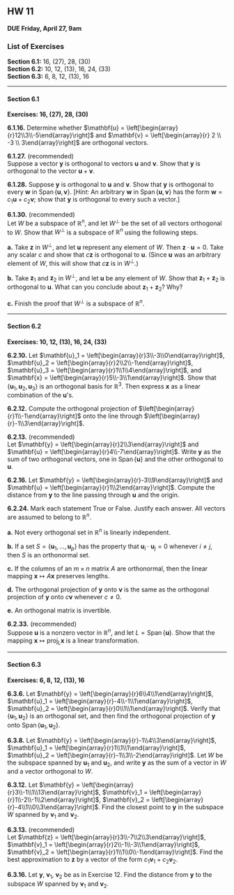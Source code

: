 ## HW 11 

**DUE Friday, April 27, 9am**

### List of Exercises

**Section 6.1:** 16, (27), 28, (30)    
**Section 6.2:** 10, 12, (13), 16, 24, (33)   
**Section 6.3:** 6, 8, 12, (13), 16   

---
#### Section 6.1

**Exercises: 16, (27), 28, (30)**    

**6.1.16.** Determine whether
$\mathbf{u} = \left[\begin{array}{r}12\\3\\-5\end{array}\right]$
and 
$\mathbf{v} = \left[\begin{array}{r} 2 \\ -3 \\ 3\end{array}\right]$
are orthogonal vectors.

**6.1.27.** (recommended)  
Suppose a vector $\mathbf{y}$ is orthogonal to vectors $\mathbf{u}$ and 
$\mathbf{v}$. Show that $\mathbf{y}$ is orthogonal to the vector $\mathbf{u} + \mathbf{v}$.

**6.1.28.** Suppose $\mathbf{y}$ is orthogonal to 
$\mathbf{u}$ and 
$\mathbf{v}$. Show that 
$\mathbf{y}$ is orthogonal
to every $\mathbf{w}$ in 
$\operatorname{Span}\{\mathbf{u}, \mathbf{v}\}$. 
[*Hint:* An arbitrary $\mathbf{w}$ in 
$\operatorname{Span}\{\mathbf{u}, \mathbf{v}\}$ has the form 
$\mathbf{w} =  c_1 \mathbf{u} + c_2\mathbf{v}$;
show that $\mathbf{y}$ is orthogonal to
every such a vector.]

**6.1.30.** (recommended)   
Let $W$ be a subspace of $\mathbb{R}^n$, and let $W^{\bot}$ 
be the set of all vectors orthogonal to $W$. 
Show that $W^{\bot}$ is a subspace of $\mathbb{R}^n$
using the following steps.

**a.** Take $\mathbf{z}$ in $W^{\bot}$, and let $\mathbf{u}$ represent any element of $W$. Then $\mathbf{z} \cdot \mathbf{u} = 0$. 
Take any scalar $c$ and show that $c \mathbf{z}$ is orthogonal
to $\mathbf{u}$. (Since $\mathbf{u}$ was an arbitrary element of $W$, this will
show that $c\mathbf{z}$ is in $W^{\bot}$.)

**b.** Take $\mathbf{z}_1$ and $\mathbf{z}_2$ in $W^{\bot}$, and let 
$\mathbf{u}$ be any element of
$W$. Show that $\mathbf{z}_1+\mathbf{z}_2$ is orthogonal to $\mathbf{u}$. 
What can you conclude about $\mathbf{z}_1 + \mathbf{z}_2$? Why?

**c.** Finish the proof that $W^{\bot}$ is a subspace of $\mathbb{R}^n$.

---

#### Section 6.2
**Exercises: 10, 12, (13), 16, 24, (33)**   

**6.2.10.** Let
$\mathbf{u}_1 = \left[\begin{array}{r}3\\-3\\0\end{array}\right]$,
$\mathbf{u}_2 = \left[\begin{array}{r}2\\2\\-1\end{array}\right]$,
$\mathbf{u}_3 = \left[\begin{array}{r}1\\1\\4\end{array}\right]$,
and $\mathbf{x} = \left[\begin{array}{r}5\\-3\\1\end{array}\right]$.
Show that $\{\mathbf{u}_1, \mathbf{u}_2, \mathbf{u}_3\}$
is an orthogonal basis for $\mathbb{R}^3$. Then express $\mathbf{x}$ as a linear
combination of the $\mathbf{u}$'s.

**6.2.12.** Compute the orthogonal projection of 
$\left[\begin{array}{r}1\\-1\end{array}\right]$ onto the line through
$\left[\begin{array}{r}-1\\3\end{array}\right]$.


**6.2.13.** (recommended)    
Let $\mathbf{y} = \left[\begin{array}{r}2\\3\end{array}\right]$
and $\mathbf{u} = \left[\begin{array}{r}4\\-7\end{array}\right]$.
Write $\mathbf{y}$ as the sum of two orthogonal vectors, one in 
$\operatorname{Span}\{\mathbf{u}\}$ and the other orthogonal to 
$\mathbf{u}$.

**6.2.16.** Let $\mathbf{y} = \left[\begin{array}{r}-3\\9\end{array}\right]$
and $\mathbf{u} = \left[\begin{array}{r}1\\2\end{array}\right]$.
Compute the distance from $\mathbf{y}$ to the line passing through
$\mathbf{u}$ and the origin.


**6.2.24.**  Mark each statement True or False. Justify each answer.
All vectors are assumed to belong to $\mathbb{R}^n$. 

**a.** Not every orthogonal set in $\mathbb{R}^n$ is linearly independent.

**b.** If a set $S = \{\mathbf{u}_1, \dots, \mathbf{u}_p\}$
has the property that $\mathbf{u}_i \cdot \mathbf{u}_j = 0$
whenever $i \neq j$, then $S$ is an orthonormal set.

**c.** If the columns of an $m \times n$ matrix $A$ are orthonormal, then
the linear mapping $\mathbf{x} \mapsto A \mathbf{x}$ preserves lengths.

**d.** The orthogonal projection of $\mathbf{y}$ onto $\mathbf{v}$ is the same as the orthogonal projection of $\mathbf{y}$ onto $c\mathbf{v}$ whenever $c \neq 0$.

**e.** An orthogonal matrix is invertible.


**6.2.33.** (recommended)     
Suppose $\mathbf{u}$ is a nonzero vector in $\mathbb{R}^n$, and let $L = \operatorname{Span} \{\mathbf{u}\}$. Show that the mapping
$\mathbf{x} \mapsto \operatorname{proj}_L \mathbf{x}$ is a linear transformation.

---

#### Section 6.3
**Exercises: 6, 8, 12, (13), 16**   

**6.3.6.** Let 
$\mathbf{y} = \left[\begin{array}{r}6\\4\\1\end{array}\right]$,
$\mathbf{u}_1 = \left[\begin{array}{r}-4\\-1\\1\end{array}\right]$,
$\mathbf{u}_2 = \left[\begin{array}{r}0\\1\\1\end{array}\right]$.
Verify that 
$\{\mathbf{u}_1,\mathbf{u}_2\}$ is an orthogonal set, and then
find the orthogonal projection of $\mathbf{y}$
onto $\operatorname{Span} \{\mathbf{u}_1,\mathbf{u}_2\}$.


**6.3.8.** Let 
$\mathbf{y} = \left[\begin{array}{r}-1\\4\\3\end{array}\right]$,
$\mathbf{u}_1 = \left[\begin{array}{r}1\\1\\1\end{array}\right]$,
$\mathbf{u}_2 = \left[\begin{array}{r}-1\\3\\-2\end{array}\right]$.
Let $W$ be the subspace spanned by $\mathbf{u}_1$ and $\mathbf{u}_2$, and
write $\mathbf{y}$ as the sum of a vector in $W$ and a vector orthogonal to $W$.

**6.3.12.** Let 
$\mathbf{y} = \left[\begin{array}{r}3\\-1\\1\\13\end{array}\right]$,
$\mathbf{v}_1 = \left[\begin{array}{r}1\\-2\\-1\\2\end{array}\right]$,
$\mathbf{v}_2 = \left[\begin{array}{r}-4\\1\\0\\3\end{array}\right]$.
Find the closest point to 
$\mathbf{y}$ in the subspace $W$ spanned by $\mathbf{v}_1$ and $\mathbf{v}_2$.


**6.3.13.** (recommended)  
Let 
$\mathbf{z} = \left[\begin{array}{r}3\\-7\\2\\3\end{array}\right]$,
$\mathbf{v}_1 = \left[\begin{array}{r}2\\-1\\-3\\1\end{array}\right]$,
$\mathbf{v}_2 = \left[\begin{array}{r}1\\1\\0\\-1\end{array}\right]$.
Find the best approximation to $\mathbf{z}$ by a vector
of the form $c_1\mathbf{v}_1 + c_2\mathbf{v}_2$.

**6.3.16.** Let 
$\mathbf{y}$,
$\mathbf{v}_1$, $\mathbf{v}_2$ be as in Exercise 12.
Find the distance from $\mathbf{y}$ to the subspace $W$ spanned by $\mathbf{v}_1$ and $\mathbf{v}_2$.

